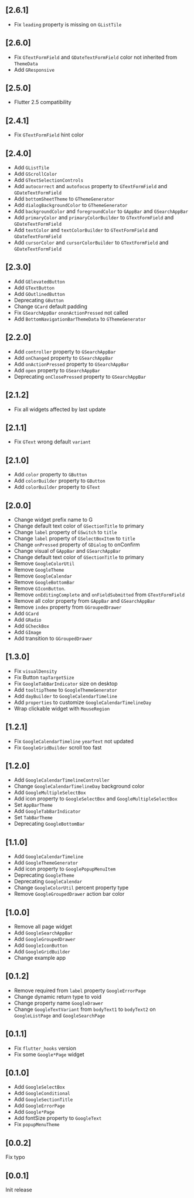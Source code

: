 ## [2.6.1]
- Fix `leading` property is missing on `GListTile`

## [2.6.0]
- Fix `GTextFormField` and `GDateTextFormField` color not inherited from `ThemeData`
- Add `GResponsive`

## [2.5.0]
- Flutter 2.5 compatibility

## [2.4.1]
- Fix `GTextFormField` hint color

## [2.4.0]
- Add `GListTile`
- Add `GScrollColor`
- Add `GTextSelectionControls`
- Add `autocorrect` and `autofocus` property to `GTextFormField` and `GDateTextFormField`
- Add `bottomSheetTheme` to `GThemeGenerator`
- Add `dialogBackgroundColor` to `GThemeGenerator`
- Add `backgroundColor` and `foregroundColor` to `GAppBar` and `GSearchAppBar`
- Add `primaryColor` and `primaryColorBuilder` to `GTextFormField` and `GDateTextFormField`
- Add `textColor` and `textColorBuilder` to `GTextFormField` and `GDateTextFormField`
- Add `cursorColor` and `cursorColorBuilder` to `GTextFormField` and `GDateTextFormField`

## [2.3.0]
- Add `GElevatedButton`
- Add `GTextButton`
- Add `GOutlinedButton`
- Deprecating `GButton`
- Change `GCard` default padding
- Fix `GSearchAppBar` `ononActionPressed` not called
- Add `BottomNavigationBarThemeData` to `GThemeGenerator`

## [2.2.0]
- Add `controller` property to `GSearchAppBar`
- Add `onChanged` property to `GSearchAppBar`
- Add `onActionPressed` property to `GSearchAppBar`
- Add `open` property to `GSearchAppBar`
- Deprecating `onClosePressed` property to `GSearchAppBar`

## [2.1.2]
- Fix all widgets affected by last update

## [2.1.1]
- Fix `GText` wrong default `variant`

## [2.1.0]
- Add `color` property to `GButton`
- Add `colorBuilder` property to `GButton`
- Add `colorBuilder` property to `GText`

## [2.0.0]
- Change widget prefix name to G
- Change default text color of `GSectionTitle` to primary
- Change `label` property of `GSwitch` to `title`
- Change `label` property of `GSelectBoxItem` to `title`
- Change `onPressed` property of `GDialog` to onConfirm
- Change visual of `GAppBar` and `GSearchAppBar`
- Change default text color of `GSectionTitle` to primary
- Remove `GoogleColorUtil`
- Remove `GoogleTheme`
- Remove `GoogleCalendar`
- Remove `GoogleBottomBar`
- Remove `GIconButton`.
- Remove `onEditingComplete` and `onFieldSubmitted` from `GTextFormField`
- Remove all color property from `GAppBar` and `GSearchAppBar`
- Remove `index` property from `GGroupedDrawer`
- Add `GCard`
- Add `GRadio`
- Add `GCheckBox`
- Add `GImage`
- Add transition to `GGroupedDrawer`

## [1.3.0]
- Fix `visualDensity`
- Fix Button `tapTargetSize`
- Fix `GoogleTabBarIndicator` size on desktop
- Add `tooltipTheme` to `GoogleThemeGenerator`
- Add `dayBuilder` to `GoogleCalendarTimeline`
- Add `properties` to customize `GoogleCalendarTimelineDay`
- Wrap clickable widget with `MouseRegion`

## [1.2.1]
- Fix `GoogleCalendarTimeline` `yearText` not updated 
- Fix `GoogleGridBuilder` scroll too fast

## [1.2.0]
- Add `GoogleCalendarTimelineController`
- Change `GoogleCalendarTimelineDay` background color
- Add `GoogleMultipleSelectBox`
- Add icon property to `GoogleSelectBox` and `GoogleMultipleSelectBox`
- Set `AppBarTheme`
- Add `GoogleTabBarIndicator`
- Set `TabBarTheme`
- Deprecating `GoogleBottomBar`

## [1.1.0]
- Add `GoogleCalendarTimeline`
- Add `GoogleThemeGenerator`
- Add icon property to `GooglePopupMenuItem`
- Deprecating `GoogleTheme`
- Deprecating `GoogleCalendar`
- Change `GoogleColorUtil` percent property type
- Remove `GoogleGroupedDrawer` action bar color

## [1.0.0]
- Remove all page widget
- Add `GoogleSearchAppBar`
- Add `GoogleGroupedDrawer`
- Add `GoogleIconButton`
- Add `GoogleGridBuilder`
- Change example app

## [0.1.2]
- Remove required from `label` property `GoogleErrorPage`
- Change dynamic return type to void
- Change property name `GoogleDrawer`
- Change `GoogleTextVariant` from `bodyText1` to `bodyText2` on `GoogleListPage` and `GoogleSearchPage` 

## [0.1.1]
- Fix `flutter_hooks` version
- Fix some `Google*Page` widget

## [0.1.0]
- Add `GoogleSelectBox`
- Add `GoogleConditional`
- Add `GoogleSectionTitle`
- Add `GoogleErrorPage`
- Add `Google*Page`
- Add fontSize property to `GoogleText`
- Fix `popupMenuTheme`

## [0.0.2]
Fix typo

## [0.0.1]
Init release
